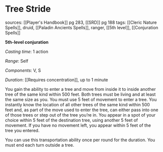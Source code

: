 # Tree Stride
sources: [[Player's Handbook]] pg 283, [[SRD]] pg 188
tags: [[Cleric Nature Spells]], druid, [[Paladin Ancients Spells]], ranger, [[5th level]], [[Conjuration Spells]]

**5th-level conjuration**

*Casting time*: 1 action

*Range*: Self

*Components*: V, S

*Duration*: [[Requires concentration]], up to 1 minute

You gain the ability to enter a tree and move from inside it to inside another tree of the same kind within 500 feet. Both trees must be living and at least the same size as you. You must use 5 feet of movement to enter a tree. You instantly know the location of all other trees of the same kind within 500 feet and, as part of the move used to enter the tree, can either pass into one of those trees or step out of the tree you’re in. You appear in a spot of your choice within 5 feet of the destination tree, using another 5 feet of movement. If you have no movement left, you appear within 5 feet of the tree you entered. 

You can use this transportation ability once per round for the duration. You must end each turn outside a tree.
